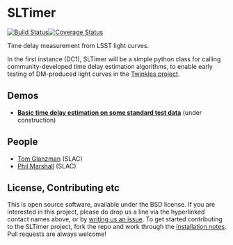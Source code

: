 # SLTimer
[![Build Status](https://travis-ci.org/DarkEnergyScienceCollaboration/SLTimer.svg?branch=master)](https://travis-ci.org/DarkEnergyScienceCollaboration/SLTimer)[![Coverage Status](https://coveralls.io/repos/github/DarkEnergyScienceCollaboration/SLTimer/badge.svg?branch=master)](https://coveralls.io/github/DarkEnergyScienceCollaboration/SLTimer?branch=master)

Time delay measurement from LSST light curves.

In the first instance (DC1), SLTimer will be a simple python class for calling community-developed time delay estimation algorithms, to enable early testing of DM-produced light curves in the [Twinkles project](https://github.com/DarkEnergyScienceCollaboration/Twinkles). 


## Demos

* **[Basic time delay estimation on some standard test data](https://github.com/DarkEnergyScienceCollaboration/SLTimer/blob/master/notebooks/Demo.ipynb)** (under construction)


## People

* [Tom Glanzman](https://github.com/DarkEnergyScienceCollaboration/SLTimer/issues/new?body=@TomGlanzman) (SLAC)
* [Phil Marshall](https://github.com/DarkEnergyScienceCollaboration/SLTimer/issues/new?body=@drphilmarshall) (SLAC)


## License, Contributing etc

This is open source software, available under the BSD license. If you are interested in this project, please do drop us a line via the hyperlinked contact names above, or by [writing us an issue](https://github.com/DarkEnergyScienceCollaboration/SLTimer/issues/new). To get started contributing to the SLTimer project, fork the repo and work through the [installation notes](https://github.com/DarkEnergyScienceCollaboration/SLTimer/blob/master/INSTALL.md). Pull requests are always welcome!

